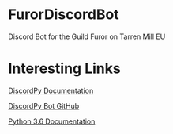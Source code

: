 # FurorDiscordBot
Discord Bot for the Guild Furor on Tarren Mill EU

# Interesting Links

[DiscordPy Documentation](http://discordpy.readthedocs.io/en/latest/api.html)

[DiscordPy Bot GitHub](https://github.com/Rapptz/discord.py/tree/master)

[Python 3.6 Documentation](https://docs.python.org/3/)
